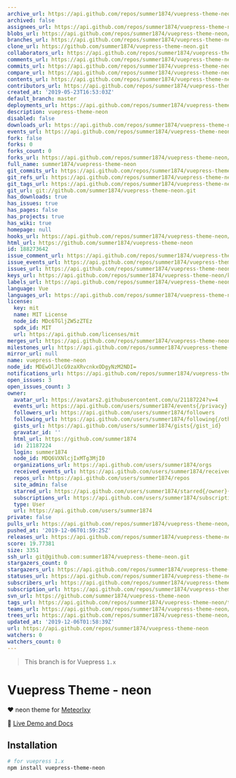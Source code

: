 ```yaml
---
archive_url: https://api.github.com/repos/summer1874/vuepress-theme-neon/{archive_format}{/ref}
archived: false
assignees_url: https://api.github.com/repos/summer1874/vuepress-theme-neon/assignees{/user}
blobs_url: https://api.github.com/repos/summer1874/vuepress-theme-neon/git/blobs{/sha}
branches_url: https://api.github.com/repos/summer1874/vuepress-theme-neon/branches{/branch}
clone_url: https://github.com/summer1874/vuepress-theme-neon.git
collaborators_url: https://api.github.com/repos/summer1874/vuepress-theme-neon/collaborators{/collaborator}
comments_url: https://api.github.com/repos/summer1874/vuepress-theme-neon/comments{/number}
commits_url: https://api.github.com/repos/summer1874/vuepress-theme-neon/commits{/sha}
compare_url: https://api.github.com/repos/summer1874/vuepress-theme-neon/compare/{base}...{head}
contents_url: https://api.github.com/repos/summer1874/vuepress-theme-neon/contents/{+path}
contributors_url: https://api.github.com/repos/summer1874/vuepress-theme-neon/contributors
created_at: '2019-05-23T16:53:03Z'
default_branch: master
deployments_url: https://api.github.com/repos/summer1874/vuepress-theme-neon/deployments
description: vuepress-theme-neon
disabled: false
downloads_url: https://api.github.com/repos/summer1874/vuepress-theme-neon/downloads
events_url: https://api.github.com/repos/summer1874/vuepress-theme-neon/events
fork: false
forks: 0
forks_count: 0
forks_url: https://api.github.com/repos/summer1874/vuepress-theme-neon/forks
full_name: summer1874/vuepress-theme-neon
git_commits_url: https://api.github.com/repos/summer1874/vuepress-theme-neon/git/commits{/sha}
git_refs_url: https://api.github.com/repos/summer1874/vuepress-theme-neon/git/refs{/sha}
git_tags_url: https://api.github.com/repos/summer1874/vuepress-theme-neon/git/tags{/sha}
git_url: git://github.com/summer1874/vuepress-theme-neon.git
has_downloads: true
has_issues: true
has_pages: false
has_projects: true
has_wiki: true
homepage: null
hooks_url: https://api.github.com/repos/summer1874/vuepress-theme-neon/hooks
html_url: https://github.com/summer1874/vuepress-theme-neon
id: 188273642
issue_comment_url: https://api.github.com/repos/summer1874/vuepress-theme-neon/issues/comments{/number}
issue_events_url: https://api.github.com/repos/summer1874/vuepress-theme-neon/issues/events{/number}
issues_url: https://api.github.com/repos/summer1874/vuepress-theme-neon/issues{/number}
keys_url: https://api.github.com/repos/summer1874/vuepress-theme-neon/keys{/key_id}
labels_url: https://api.github.com/repos/summer1874/vuepress-theme-neon/labels{/name}
language: Vue
languages_url: https://api.github.com/repos/summer1874/vuepress-theme-neon/languages
license:
  key: mit
  name: MIT License
  node_id: MDc6TGljZW5zZTEz
  spdx_id: MIT
  url: https://api.github.com/licenses/mit
merges_url: https://api.github.com/repos/summer1874/vuepress-theme-neon/merges
milestones_url: https://api.github.com/repos/summer1874/vuepress-theme-neon/milestones{/number}
mirror_url: null
name: vuepress-theme-neon
node_id: MDEwOlJlcG9zaXRvcnkxODgyNzM2NDI=
notifications_url: https://api.github.com/repos/summer1874/vuepress-theme-neon/notifications{?since,all,participating}
open_issues: 3
open_issues_count: 3
owner:
  avatar_url: https://avatars2.githubusercontent.com/u/21187224?v=4
  events_url: https://api.github.com/users/summer1874/events{/privacy}
  followers_url: https://api.github.com/users/summer1874/followers
  following_url: https://api.github.com/users/summer1874/following{/other_user}
  gists_url: https://api.github.com/users/summer1874/gists{/gist_id}
  gravatar_id: ''
  html_url: https://github.com/summer1874
  id: 21187224
  login: summer1874
  node_id: MDQ6VXNlcjIxMTg3MjI0
  organizations_url: https://api.github.com/users/summer1874/orgs
  received_events_url: https://api.github.com/users/summer1874/received_events
  repos_url: https://api.github.com/users/summer1874/repos
  site_admin: false
  starred_url: https://api.github.com/users/summer1874/starred{/owner}{/repo}
  subscriptions_url: https://api.github.com/users/summer1874/subscriptions
  type: User
  url: https://api.github.com/users/summer1874
private: false
pulls_url: https://api.github.com/repos/summer1874/vuepress-theme-neon/pulls{/number}
pushed_at: '2019-12-06T01:59:25Z'
releases_url: https://api.github.com/repos/summer1874/vuepress-theme-neon/releases{/id}
score: 19.77381
size: 3351
ssh_url: git@github.com:summer1874/vuepress-theme-neon.git
stargazers_count: 0
stargazers_url: https://api.github.com/repos/summer1874/vuepress-theme-neon/stargazers
statuses_url: https://api.github.com/repos/summer1874/vuepress-theme-neon/statuses/{sha}
subscribers_url: https://api.github.com/repos/summer1874/vuepress-theme-neon/subscribers
subscription_url: https://api.github.com/repos/summer1874/vuepress-theme-neon/subscription
svn_url: https://github.com/summer1874/vuepress-theme-neon
tags_url: https://api.github.com/repos/summer1874/vuepress-theme-neon/tags
teams_url: https://api.github.com/repos/summer1874/vuepress-theme-neon/teams
trees_url: https://api.github.com/repos/summer1874/vuepress-theme-neon/git/trees{/sha}
updated_at: '2019-12-06T01:58:39Z'
url: https://api.github.com/repos/summer1874/vuepress-theme-neon
watchers: 0
watchers_count: 0
---
```

> This branch is for Vuepress `1.x`


# Vuepress Theme - neon

:heart: neon theme for [Meteorlxy](https://vuepress-theme-meteorlxy.meteorlxy.cn/)

:book: [Live Demo and Docs](https://summery1874.site/)

## Installation

```sh
# for vuepress 1.x
npm install vuepress-theme-neon
```
